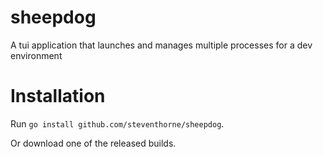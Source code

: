 # sheepdog
A tui application that launches and manages multiple processes for a dev environment

# Installation

Run `go install github.com/steventhorne/sheepdog`.

Or download one of the released builds.
